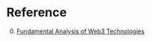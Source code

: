 # Reference

0. [Fundamental Analysis of Web3 Technologies](https://blog.coinfabrik.com/fundamental-analysis-of-web3-technologies/)

